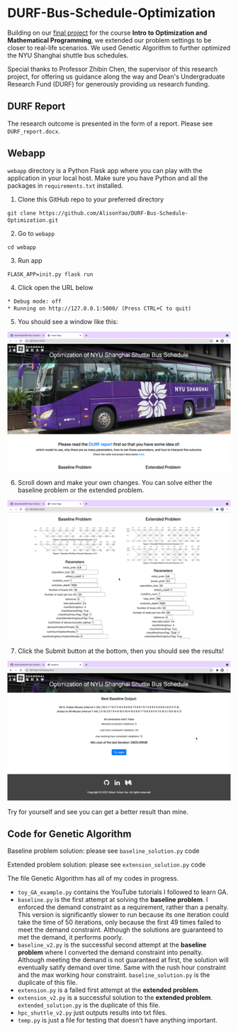 # DURF-Bus-Schedule-Optimization

Building on our [final project](https://github.com/AlisonYao/Optimization-Final-Project) for the course **Intro to Optimization and Mathematical Programming**, we extended our problem settings to be closer to real-life scenarios. We used Genetic Algorithm to further optimized the NYU Shanghai shuttle bus schedules.

Special thanks to Professor Zhibin Chen, the supervisor of this research project, for offering us guidance along the way and Dean's Undergraduate Research Fund (DURF) for generously providing us research funding.

## DURF Report

The research outcome is presented in the form of a report. Please see `DURF_report.docx`.

## Webapp

`webapp` directory is a Python Flask app where you can play with the application in your local host. Make sure you have Python and all the packages in `requirements.txt` installed.

1. Clone this GitHub repo to your preferred directory

```console
git clone https://github.com/AlisonYao/DURF-Bus-Schedule-Optimization.git
```

2. Go to `webapp`

```console
cd webapp
```

3. Run app

```console
FLASK_APP=init.py flask run
```

4. Click open the URL below

```console
* Debug mode: off
* Running on http://127.0.0.1:5000/ (Press CTRL+C to quit)
```

5. You should see a window like this:

![readme_1](./webapp/static/readme_1.png)

6. Scroll down and make your own changes. You can solve either the baseline problem or the extended problem.

![readme_2](./webapp/static/readme_2.png)

7. Click the Submit button at the bottom, then you should see the results!

![readme_3](./webapp/static/readme_3.png)

Try for yourself and see you can get a better result than mine.

## Code for Genetic Algorithm

Baseline problem solution: please see `baseline_solution.py` code

Extended problem solution: please see `extension_solution.py` code

The file Genetic Algorithm has all of my codes in progress.

- `toy_GA_example.py` contains the YouTube tutorials I followed to learn GA.
- `baseline.py` is the first attempt at solving the **baseline problem**. I enforced the demand constraint as a requirement, rather than a penalty. This version is significantly slower to run because its one iteration could take the time of 50 iterations, only because the first 49 times failed to meet the demand constraint. Although the solutions are guaranteed to met the demand, it performs poorly.
- `baseline_v2.py` is the successful second attempt at the **baseline problem** where I converted the demand constraint into penalty. Although meeting the demand is not guaranteed at first, the solution will eventually satify demand over time. Same with the rush hour constraint and the max working hour constraint. `baseline_solution.py` is the duplicate of this file.
- `extension.py` is a failed first attempt at the **extended problem**.
- `extension_v2.py` is a successful solution to the **extended problem**. `extended_solution.py` is the duplicate of this file.
- `hpc_shuttle_v2.py` just outputs results into txt files.
- `temp.py` is just a file for testing that doesn't have anything important.

<!-- ## Blogs -->

